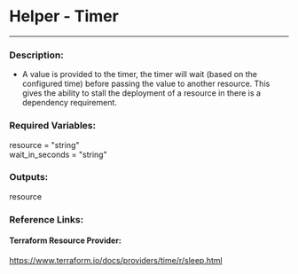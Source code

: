 # Helper - Timer  
---  
### Description:  
- A value is provided to the timer, the timer will wait (based on the configured time) before passing the value to another resource. This gives the ability to stall the deployment of a resource in there is a dependency requirement. 

### Required Variables:  
 resource        = "string"  
 wait_in_seconds = "string"  
  
### Outputs:  
 resource

### Reference Links:  

#### Terraform Resource Provider:  
https://www.terraform.io/docs/providers/time/r/sleep.html  